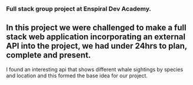### Full stack group project  at Enspiral Dev Academy.

## In this project we were challenged to make a full stack web application incorporating an external API into the project, we had under 24hrs to  plan, complete and present.

I found an interesting api that shows different whale sightings by species and location and this formed the base idea for our project. 
